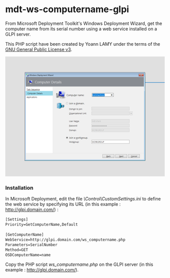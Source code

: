 # mdt-ws-computername-glpi

From Microsoft Deployment Toolkit's Windows Deployment Wizard, get the computer name from its serial number using a web service installed on a GLPI server.

This PHP script have been created by Yoann LAMY under the terms of the [GNU General Public License v3](http://www.gnu.org/licenses/gpl.html).

![Preview](mdt-ws-computername-glpi.png)

### Installation

In Microsoft Deployment, edit the file *<DeployRoot>\Control\CustomSettings.ini* to define the web service by specifying its URL (in this example : http://glpi.domain.com/) :
  
```
[Settings]
Priority=GetComputerName,Default

[GetComputerName]
WebService=http://glpi.domain.com/ws_computername.php
Parameters=SerialNumber
Method=GET
OSDComputerName=name
```

Copy the PHP script *ws_computername.php* on the GLPI server (in this example : http://glpi.domain.com/).
